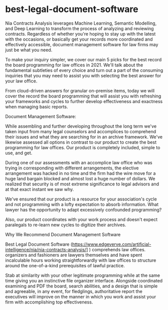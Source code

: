 # best-legal-document-software
Nia Contracts Analysis leverages Machine Learning, Semantic Modelling, and Deep Learning to transform the process of analyzing and reviewing contracts.
Regardless of whether you're hoping to stay up with the latest with the occasions, or basically get your records more coordinated and effectively accessible, document management software for law firms may just be what you need.

To make your inquiry simpler, we cover our main 5 picks for the best record the board programming for law offices in 2021. We'll talk about the fundamental subtleties of every choice and turn out a part of the consuming inquiries that you may need to assist you with selecting the best answer for your law office. 

From cloud-driven answers for granular on-premise items, today we will cover the record the board programming that will assist you with refreshing your frameworks and cycles to further develop effectiveness and exactness when managing basic reports. 

Document Management Software: 

While assembling and further developing throughout the long term we've taken input from many legal counselors and accomplices to comprehend their issues and what they are searching for in an archive framework. We've likewise assessed all options in contrast to our product to create the best programming for law offices. Our product is completely included, simple to use, and get. 

During one of our assessments with an accomplice law office who was trying in corresponding with different arrangements, the elective arrangement was hacked in no time and the firm had the wire move for a huge land bargain blocked and almost lost a huge number of dollars. We realized that security is of most extreme significance to legal advisors and at that exact instant we saw why. 

We've ensured that our product is a resource for your association's cycle and not programming with a lofty expectation to absorb information. What lawyer has the opportunity to adapt excessively confounded programming? 

Also, our product coordinates with your work process and doesn't expect paralegals to re-learn new cycles to digitize their archives. 

Why We Recommend Document Management Software

Best Legal Document Software (https://www.edgeverve.com/artificial-intelligence/nia/nia-contracts-analysis/]
) comprehends law offices. organizers and fashioners are lawyers themselves and have spent incalculable hours working straightforwardly with law offices to structure around the one-of-a-kind prerequisites of lawful practice. 

Stab at similarity with your other legitimate programming while at the same time giving you an instinctive file organizer interface. Alongside coordinated examining and PDF the board, search abilities, and a design that is simple and agreeable, in any event, for fledglings, authoritative report the executives will improve on the manner in which you work and assist your firm with accomplishing top effectiveness.
